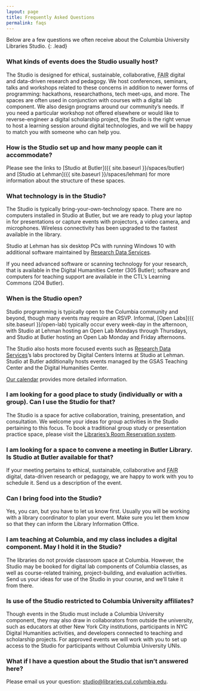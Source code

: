 ```yaml
---
layout: page
title: Frequently Asked Questions
permalink: faqs
---
```


Below are a few questions we often receive about the Columbia University Libraries Studio.
{: .lead}

### What kinds of events does the Studio usually host?

The Studio is designed for ethical, sustainable, collaborative, <abbr
title="Findable, Accessible, Interoperable, Reusable" class="initialism">FAIR</abbr> digital
and data-driven research and pedagogy.  We host conferences, seminars, talks
and workshops related to these concerns in addition to newer forms of
programming: hackathons, researchathons, tech meet-ups, and more. The spaces
are often used in conjunction with courses with a digital lab component. We
also design programs around our community’s needs. If you need a particular
workshop not offered elsewhere or would like to reverse-engineer a digital
scholarship project, the Studio is the right venue to host a learning session
around digital technologies, and we will be happy to match you with someone
who can help you.

### How is the Studio set up and how many people can it accommodate?

Please see the links to [Studio at Butler]({{ site.baseurl }}/spaces/butler)
and [Studio at Lehman]({{ site.baseurl }}/spaces/lehman) for more information
about the structure of these spaces.

### What technology is in the Studio?

The Studio is typically bring-your-own-technology space. There are no
computers installed in Studio at Butler, but we are ready to plug your laptop
in for presentations or capture events with projectors, a video camera, and
microphones. Wireless connectivity has been upgraded to the fastest available
in the library.

Studio at Lehman has six desktop PCs with running Windows 10 with additional
software maintained by [Research Data
Services](https://library.columbia.edu/services/research-data-services.html).

If you need advanced software or scanning technology for your research, that
is available in the Digital Humanities Center (305 Butler); software and
computers for teaching support are available in the CTL’s Learning Commons
(204 Butler).

### When is the Studio open?

Studio programming is typically open to the Columbia community and beyond,
though many events may require an RSVP. Informal, [Open Labs]({{ site.baseurl
}}/open-lab) typically occur every week-day in the afternoon, with Studio at
Lehman hosting an Open Lab Mondays through Thursdays, and Studio at Butler
hosting an Open Lab Monday and Friday afternoons.

The Studio also hosts more focused events such as [Research Data
Services](https://library.columbia.edu/services/research-data-services.html)’s
labs proctored by Digital Centers Interns at Studio at Lehman. Studio at
Butler additionally hosts events managed by the GSAS Teaching Center and the
Digital Humanities Center. 

[Our
calendar](https://library.columbia.edu/services/research-data-services/events.html)
provides more detailed information.

### I am looking for a good place to study (individually or with a group). Can I use the Studio for that?

The Studio is a space for active collaboration, training, presentation, and
consultation. We welcome your ideas for group activities in the Studio
pertaining to this focus. To book a traditional group study or presentation
practice space, please visit the [Libraries’s Room Reservation
system](https://roomreservations.cul.columbia.edu/).

### I am looking for a space to convene a meeting in Butler Library. Is Studio at Butler available for that?

If your meeting pertains to ethical, sustainable, collaborative and <abbr
title="Findable, Accessible, Interoperable, Reusable" class="initialism">FAIR</abbr>
digital, data-driven research or pedagogy, we are happy to work with you to
schedule it. Send us a description of the event.

### Can I bring food into the Studio?

Yes, you can, but you have to let us know first. Usually you will be working
with a library coordinator to plan your event. Make sure you let them know so
that they can inform the Library Information Office.

### I am teaching at Columbia, and my class includes a digital component. May I hold it in the Studio?

The libraries do not provide classroom space at Columbia. However, the 
Studio may be booked for digital lab components of Columbia classes, as well
as course-related training, project-building, and evaluation activities. Send
us your ideas for use of the Studio in your course, and we’ll take it from
there.

### Is use of the Studio restricted to Columbia University affiliates?

Though events in the Studio must include a Columbia University component, they
may also draw in collaborators from outside the university, such as educators
at other New York City institutions, participants in NYC Digital Humanities
activities, and developers connected to teaching and scholarship projects. For
approved events we will work with you to set up access to the Studio for
participants without Columbia University UNIs.

### What if I have a question about the Studio that isn’t answered here?

Please email us your question: studio@libraries.cul.columbia.edu.

